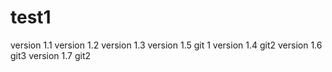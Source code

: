 # test1
version 1.1
version 1.2
version 1.3
version 1.5 git 1
version 1.4 git2
version 1.6 git3
version 1.7 git2
